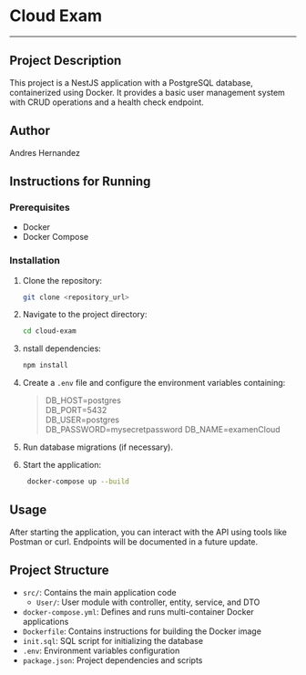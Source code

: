 # Cloud Exam
----

## Project Description

This project is a NestJS application with a PostgreSQL database, containerized using Docker. It provides a basic user management system with CRUD operations and a health check endpoint.

## Author

Andres Hernandez

## Instructions for Running

### Prerequisites

- Docker
- Docker Compose

### Installation

1. Clone the repository:
   ```bash
   git clone <repository_url>
   ```
2. Navigate to the project directory:
   ```bash
   cd cloud-exam
   ```
3. nstall dependencies:
   ```bash
   npm install
   ```
4. Create a `.env` file and configure the environment variables containing: 
    > DB_HOST=postgres    
    DB_PORT=5432    
    DB_USER=postgres  
    DB_PASSWORD=mysecretpassword
    DB_NAME=examenCloud

5. Run database migrations (if necessary).
6. Start the application:
   ```bash
    docker-compose up --build
   ```


## Usage

After starting the application, you can interact with the API using tools like Postman or curl.  Endpoints will be documented in a future update.



## Project Structure

- `src/`: Contains the main application code
  - `User/`: User module with controller, entity, service, and DTO
- `docker-compose.yml`: Defines and runs multi-container Docker applications
- `Dockerfile`: Contains instructions for building the Docker image
- `init.sql`: SQL script for initializing the database
- `.env`: Environment variables configuration
- `package.json`: Project dependencies and scripts
